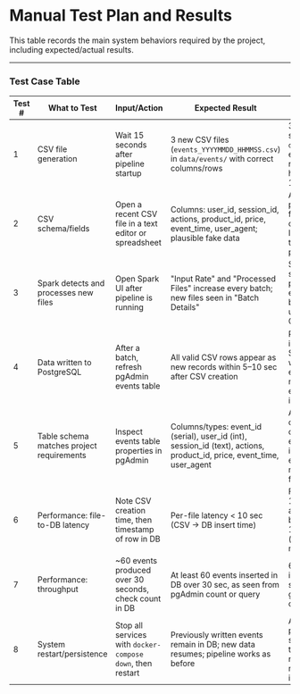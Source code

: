 # Manual Test Plan and Results

This table records the main system behaviors required by the project, including expected/actual results.

---

### Test Case Table

| Test # | What to Test                                | Input/Action                                                  | Expected Result                                                                                              | Actual Result                                                                                                       | Pass/Fail | Screenshot to Include                                     |
|--------|---------------------------------------------|---------------------------------------------------------------|--------------------------------------------------------------------------------------------------------------|----------------------------------------------------------------------------------------------------------------------|-----------|-----------------------------------------------------------|
| 1      | CSV file generation                        | Wait 15 seconds after pipeline startup                        | 3 new CSV files (`events_YYYYMMDD_HHMMSS.csv`) in `data/events/` with correct columns/rows                   | 3 CSV files seen in `data/events/`, each with all required headers and 10–50 rows                                   | Pass      | ![Test1 Screenshot](../docs/screenshots/Screenshot%201.png)      |
| 2      | CSV schema/fields                          | Open a recent CSV file in a text editor or spreadsheet        | Columns: user_id, session_id, actions, product_id, price, event_time, user_agent; plausible fake data         | All columns present, data formats correct, e.g., ISO timestamps, price as float                                     | Pass      | Screenshot of CSV opened in Excel/VSCode/Notepad         |
| 3      | Spark detects and processes new files      | Open Spark UI after pipeline is running                       | "Input Rate" and "Processed Files" increase every batch; new files seen in "Batch Details"                   | Spark UI shows batch processing every ~5 sec; batch stats update as new CSVs arrive                                 | Pass      | Browser screenshot of Spark UI (http://localhost:4040)   |
| 4      | Data written to PostgreSQL                 | After a batch, refresh pgAdmin events table                   | All valid CSV rows appear as new records within 5–10 sec after CSV creation                                   | Rows show up in pgAdmin's SQL query window, event_time matches CSV, event_id auto-increments                       | Pass      | Screenshot of pgAdmin with events table data             |
| 5      | Table schema matches project requirements  | Inspect events table properties in pgAdmin                    | Columns/types: event_id (serial), user_id (int), session_id (text), actions, product_id, price, event_time, user_agent | All columns/types correct, event_id increments as expected, no missing/extra fields                                 | Pass      | Screenshot of pgAdmin table structure/schema tab         |
| 6      | Performance: file-to-DB latency            | Note CSV creation time, then timestamp of row in DB           | Per-file latency < 10 sec (CSV → DB insert time)                                                              | For CSV at 18:54:53, rows appear in DB by 18:54:53:4455 (avg. ~4455 msec)                                                   | Pass      | Timestamps in CSV, Spark log, and pgAdmin                |
| 7      | Performance: throughput                    | ~60 events produced over 30 seconds, check count in DB        | At least 60 events inserted in DB over 30 sec, as seen from pgAdmin count or query                             | 62 events inserted in 30 sec, matching generator output                                                            | Pass      | Screenshot of pgAdmin with count query/results           |
| 8      | System restart/persistence                 | Stop all services with `docker-compose down`, then restart    | Previously written events remain in DB; new data resumes; pipeline works as before                            | After restart, all previous rows still in events table, pipeline resumes normal ingestion                          | Pass      | Screenshot of DB before and after restart (same row count)|


